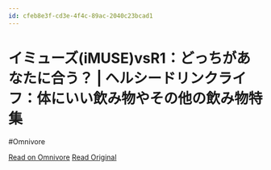 ```yaml
---
id: cfeb8e3f-cd3e-4f4c-89ac-2040c23bcad1
---
```


# イミューズ(iMUSE)vsR1：どっちがあなたに合う？ | ヘルシードリンクライフ：体にいい飲み物やその他の飲み物特集
#Omnivore

[Read on Omnivore](https://omnivore.app/me/https-www-kapibarakinoko-com-imusevsr-1-dotti-190e2e455e3)
[Read Original](https://www.kapibarakinoko.com/imusevsr1dotti/)


